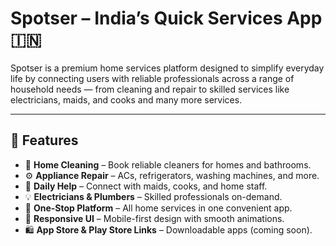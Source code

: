 # Spotser – India’s Quick Services App 🇮🇳

Spotser is a premium home services platform designed to simplify everyday life by connecting users with reliable professionals across a range of household needs — from cleaning and repair to skilled services like electricians, maids, and cooks and many more services.


---

## 🚀 Features

- 🧼 **Home Cleaning** – Book reliable cleaners for homes and bathrooms.
- ⚙️ **Appliance Repair** – ACs, refrigerators, washing machines, and more.
- 🧹 **Daily Help** – Connect with maids, cooks, and home staff.
- 💡 **Electricians & Plumbers** – Skilled professionals on-demand.
- 🛒 **One-Stop Platform** – All home services in one convenient app.
- 📱 **Responsive UI** – Mobile-first design with smooth animations.
- 🛍️ **App Store & Play Store Links** – Downloadable apps (coming soon).

